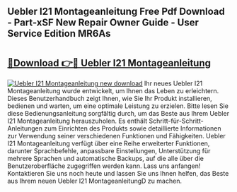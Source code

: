 ## Uebler I21 Montageanleitung Free Pdf Download - Part-xSF New Repair Owner Guide - User Service Edition MR6As

# <h2><a href="http://df7nyrt.blite.top/?on=Uebler+I21+Montageanleitung">🔗Download 👉🔴 Uebler I21 Montageanleitung</a></h2>

[![Uebler I21 Montageanleitung new download](https://i.imgur.com/lujVjoI.png)](http://df7nyrt.blite.top/?on=Uebler+I21+Montageanleitung)
Ihr neues Uebler I21 Montageanleitung wurde entwickelt, um Ihnen das Leben zu erleichtern. Dieses Benutzerhandbuch zeigt Ihnen, wie Sie Ihr Produkt installieren, bedienen und warten, um eine optimale Leistung zu erzielen. Bitte lesen Sie diese Bedienungsanleitung sorgfältig durch, um das Beste aus Ihrem Uebler I21 Montageanleitung herauszuholen. Es enthält Schritt-für-Schritt-Anleitungen zum Einrichten des Produkts sowie detaillierte Informationen zur Verwendung seiner verschiedenen Funktionen und Fähigkeiten. Uebler I21 Montageanleitung verfügt über eine Reihe erweiterter Funktionen, darunter Sprachbefehle, anpassbare Einstellungen, Unterstützung für mehrere Sprachen und automatische Backups, auf die alle über die Benutzeroberfläche zugegriffen werden kann. Lass uns anfangen! Kontaktieren Sie uns noch heute und lassen Sie uns Ihnen helfen, das Beste aus Ihrem neuen Uebler I21 MontageanleitungD zu machen.

